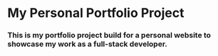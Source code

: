# My Personal Portfolio Project

### This is my portfolio project build for a personal website to showcase my work as a full-stack developer.
